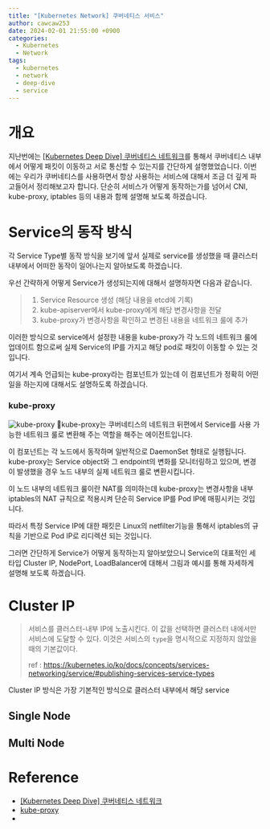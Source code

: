 ```yaml
---
title: "[Kubernetes Network] 쿠버네티스 서비스"
author: cawcaw253
date: 2024-02-01 21:55:00 +0900
categories:
  - Kubernetes
  - Network
tags:
  - kubernetes
  - network
  - deep-dive
  - service
---
```

# 개요

지난번에는 [[Kubernetes Deep Dive] 쿠버네티스 네트워크](https://blog.cawcaw253.com/posts/kubernetes-pod-network/)를 통해서 쿠버네티스 내부에서 어떻게 패킷이 이동하고 서로 통신할 수 있는지를 간단하게 설명했었습니다. 
이번에는 우리가 쿠버네티스를 사용하면서 항상 사용하는 서비스에 대해서 조금 더 깊게 파고들어서 정리해보고자 합니다. 
단순히 서비스가 어떻게 동작하는가를 넘어서 CNI, kube-proxy, iptables 등의 내용과 함께 설명해 보도록 하겠습니다.

# Service의 동작 방식

각 Service Type별 동작 방식을 보기에 앞서 실제로 service를 생성했을 때 클러스터 내부에서 어떠한 동작이 일어나는지 알아보도록 하겠습니다.

우선 간략하게 어떻게 Service가 생성되는지에 대해서 설명하자면 다음과 같습니다.

> 1. Service Resource 생성 (해당 내용을 etcd에 기록)
> 2. kube-apiserver에서 kube-proxy에게 해당 변경사항을 전달
> 3. kube-proxy가 변경사항을 확인하고 변경된 내용을 네트워크 룰에 추가

이러한 방식으로 service에서 설정한 내용을 kube-proxy가 각 노드의 네트워크 룰에 업데이트 함으로써 실제 Service의 IP를 가지고 해당 pod로 패킷이 이동할 수 있는 것입니다.

여기서 계속 언급되는 kube-proxy라는 컴포넌트가 있는데 이 컴포넌트가 정확히 어떤 일을 하는지에 대해서도 설명하도록 하겠습니다.
### kube-proxy
![kube-proxy](posts/20240201/kube-proxy.png)
kube-proxy는 쿠버네티스의 네트워크 뒤편에서 Service를 사용 가능한 네트워크 룰로 변환해 주는 역할을 해주는 에이전트입니다. 

이 컴포넌트는 각 노드에서 동작하며 일반적으로 DaemonSet 형태로 실행됩니다. 
kube-proxy는 Service object와 그 endpoint의 변화를 모니터링하고 있으며, 변경이 발생했을 경우 노드 내부의 실제 네트워크 룰로 변환시킵니다. 

이 노드 내부의 네트워크 룰이란 NAT를 의미하는데 kube-proxy는 변경사항을 내부 iptables의 NAT 규칙으로 적용시켜 단순히 Service IP를 Pod IP에 매핑시키는 것입니다. 

따라서 특정 Service IP에 대한 패킷은 Linux의 netfilter기능을 통해서 iptables의 규칙을 기반으로 Pod IP로 리디렉션 되는 것입니다. 


그러면 간단하게 Service가 어떻게 동작하는지 알아보았으니 Service의 대표적인 세 타입 Cluster IP, NodePort, LoadBalancer에 대해서 그림과 예시를 통해 자세하게 설명해 보도록 하겠습니다.

# Cluster IP

> 서비스를 클러스터-내부 IP에 노출시킨다. 이 값을 선택하면 클러스터 내에서만 서비스에 도달할 수 있다. 이것은 서비스의 `type`을 명시적으로 지정하지 않았을 때의 기본값이다.
> 
> ref : https://kubernetes.io/ko/docs/concepts/services-networking/service/#publishing-services-service-types

Cluster IP 방식은 가장 기본적인 방식으로 클러스터 내부에서 해당 service 
## Single Node


## Multi Node



# Reference
- [[Kubernetes Deep Dive] 쿠버네티스 네트워크](https://blog.cawcaw253.com/posts/kubernetes-pod-network/)
- [kube-proxy](https://kodekloud.com/blog/kube-proxy/)
- 